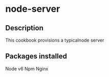 # node-server

## Description

This cookbook provisions a typicalnode server

## Packages installed

Node v6
Npm
Nginx

